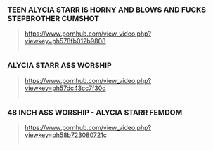 ### TEEN ALYCIA STARR IS HORNY AND BLOWS AND FUCKS STEPBROTHER CUMSHOT
>https://www.pornhub.com/view_video.php?viewkey=ph578fb012b9808
>>![]()
### ALYCIA STARR ASS WORSHIP
>https://www.pornhub.com/view_video.php?viewkey=ph57dc43cc7f30d
>>![]()
### 48 INCH ASS WORSHIP - ALYCIA STARR FEMDOM
>https://www.pornhub.com/view_video.php?viewkey=ph58b723080721c
>>![]()
